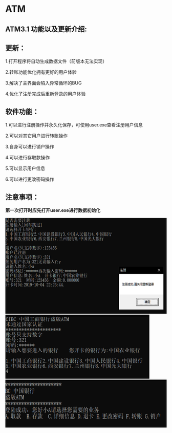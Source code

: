 # ATM
## ATM3.1 功能以及更新介绍:
## 更新：
1.打开程序将自动生成数据文件（前版本无法实现）

2.转账功能优化拥有更好的用户体验

3.解决了主界面会陷入异常循环的BUG

4.优化了注册完成后重新登录的用户体验

## 软件功能：
1.可以进行注册操作并永久化保存，可使用user.exe查看注册用户信息

2.可以对其它用户进行转账操作

3.自身可以进行销户操作

4.可以进行存取款操作

5.可以显示用户信息

6.可以进行更改密码操作

## 注意事项： 
**第一次打开时应先打开user.exe进行数据初始化**

<img src = "https://github.com/code-killerr/ATM/blob/master/1.png" height = 300px width = 600px>
<img src = "https://github.com/code-killerr/ATM/blob/master/2.png" height = 200px width = 450px>
<img src = "https://github.com/code-killerr/ATM/blob/master/3.png" height = 150px width = 550px>
